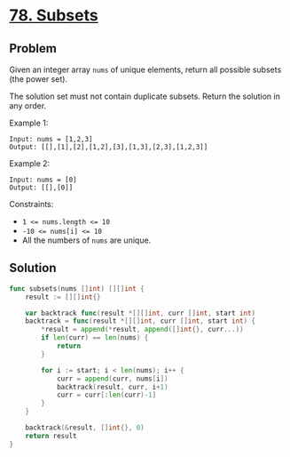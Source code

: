 # [78. Subsets](https://leetcode.com/problems/subsets/)

## Problem

Given an integer array `nums` of unique elements, return all possible subsets (the power set).

The solution set must not contain duplicate subsets. Return the solution in any order.

 

Example 1:

```
Input: nums = [1,2,3]
Output: [[],[1],[2],[1,2],[3],[1,3],[2,3],[1,2,3]]
```

Example 2:

```
Input: nums = [0]
Output: [[],[0]]
``` 

Constraints:

- `1 <= nums.length <= 10`
- `-10 <= nums[i] <= 10`
- All the numbers of `nums` are unique.

## Solution

```go
func subsets(nums []int) [][]int {
	result := [][]int{}

	var backtrack func(result *[][]int, curr []int, start int)
	backtrack = func(result *[][]int, curr []int, start int) {
		*result = append(*result, append([]int{}, curr...))
		if len(curr) == len(nums) {
			return
		}

		for i := start; i < len(nums); i++ {
			curr = append(curr, nums[i])
			backtrack(result, curr, i+1)
			curr = curr[:len(curr)-1]
		}
	}

	backtrack(&result, []int{}, 0)
	return result
}
```